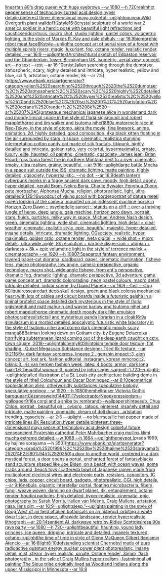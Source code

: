 [lineart](https://www.ebank.nz/aiartgenerator?category=lineart)[an 80's drag queen with huge eyebrows --w 1080 --h 720](https://www.ebank.nz/aiartgenerator?category=an%252080%27s%2520drag%2520queen%2520with%2520huge%2520eyebrows%2520--w%25201080%2520--h%2520720)[realm](https://www.ebank.nz/aiartgenerator?category=realm)[hot pepper,sense of technology,surreal,acid design,hyper detaile,pinterest,three-dimensional,maya,coloeful](https://www.ebank.nz/aiartgenerator?category=hot%2520pepper%2Csense%2520of%2520technology%2Csurreal%2Cacid%2520design%2Chyper%2520detaile%2Cpinterest%2Cthree-dimensional%2Cmaya%2Ccoloeful)[--uplight](https://www.ebank.nz/aiartgenerator?category=--uplight)[nouveau](https://www.ebank.nz/aiartgenerator?category=nouveau)[Wild Overgorth plant wall](https://www.ebank.nz/aiartgenerator?category=Wild%2520Overgorth%2520plant%2520wall)[dof](https://www.ebank.nz/aiartgenerator?category=dof)[1:2](https://www.ebank.nz/aiartgenerator?category=1%3A2)[style](https://www.ebank.nz/aiartgenerator?category=style)[16:8](https://www.ebank.nz/aiartgenerator?category=16%3A8)[crystal sculpture of a world war 2 america soldier in a heroic pose with beautiful light refractions and caustics](https://www.ebank.nz/aiartgenerator?category=crystal%2520sculpture%2520of%2520a%2520world%2520war%25202%2520america%2520soldier%2520in%2520a%2520heroic%2520pose%2520with%2520beautiful%2520light%2520refractions%2520and%2520caustics)[endocytosis, macro shot, studio lighting, pastel colors, volumetric lighting, in the style of Markos R. Kay and dale chihuly --ar 16:9](https://www.ebank.nz/aiartgenerator?category=endocytosis%2C%2520macro%2520shot%2C%2520studio%2520lighting%2C%2520pastel%2520colors%2C%2520volumetric%2520lighting%2C%2520in%2520the%2520style%2520of%2520Markos%2520R.%2520Kay%2520and%2520dale%2520chihuly%2520--ar%252016%3A9)[biomorphic robot meat face](https://www.ebank.nz/aiartgenerator?category=biomorphic%2520robot%2520meat%2520face)[8K](https://www.ebank.nz/aiartgenerator?category=8K)[style](https://www.ebank.nz/aiartgenerator?category=style)[--uplight](https://www.ebank.nz/aiartgenerator?category=--uplight)[a concept art of aerial view of a forest with multiple spirals rivers, magic, luxuriant, fog, octane render, realistic render, detailed. --ar 16:9 --uplight](https://www.ebank.nz/aiartgenerator?category=a%2520concept%2520art%2520of%2520aerial%2520view%2520of%2520a%2520forest%2520with%2520multiple%2520spirals%2520rivers%2C%2520magic%2C%2520luxuriant%2C%2520fog%2C%2520octane%2520render%2C%2520realistic%2520render%2C%2520detailed.%2520--ar%252016%3A9%2520--uplight)[text](https://www.ebank.nz/aiartgenerator?category=text)[Architechtural sketch of Edbaston reservoir and the Chamberlain Tower, Birmingham UK, isometric, aerial view, concept art --no text --test --ar 16:10](https://www.ebank.nz/aiartgenerator?category=Architechtural%2520sketch%2520of%2520Edbaston%2520reservoir%2520and%2520the%2520Chamberlain%2520Tower%2C%2520Birmingham%2520UK%2C%2520isometric%2C%2520aerial%2520view%2C%2520concept%2520art%2520--no%2520text%2520--test%2520--ar%252016%3A10)[artist.](https://www.ebank.nz/aiartgenerator?category=artist.)[alien searching through the dumptser, atmospheric, scary, highly detailed and intricate, hyper realistic, yellow and blue, sci fi, artstation, octane render, 8k --ar 7:5](https://www.ebank.nz/aiartgenerator?category=alien%2520searching%2520through%2520the%2520dumptser%2C%2520atmospheric%2C%2520scary%2C%2520highly%2520detailed%2520and%2520intricate%2C%2520hyper%2520realistic%2C%2520yellow%2520and%2520blue%2C%2520sci%2520fi%2C%2520artstation%2C%2520octane%2520render%2C%25208k%2520--ar%25207%3A5)[grotesque mechanical japanese alice in wonderland dark and moody liminal space in the style of floria sigismondi and robert mapplethorpe and tim walker and tsutomu nihei](https://www.ebank.nz/aiartgenerator?category=grotesque%2520mechanical%2520japanese%2520alice%2520in%2520wonderland%2520dark%2520and%2520moody%2520liminal%2520space%2520in%2520the%2520style%2520of%2520floria%2520sigismondi%2520and%2520robert%2520mapplethorpe%2520and%2520tim%2520walker%2520and%2520tsutomu%2520nihei)[1880](https://www.ebank.nz/aiartgenerator?category=1880)[a motorcycle race in Neo-Tokyo, in the style of otomo, akira the movie, fine linework, anime, animation, 2d, highly detailed, good composition, 4k](https://www.ebank.nz/aiartgenerator?category=a%2520motorcycle%2520race%2520in%2520Neo-Tokyo%2C%2520in%2520the%2520style%2520of%2520otomo%2C%2520akira%2520the%2520movie%2C%2520fine%2520linework%2C%2520anime%2C%2520animation%2C%25202d%2C%2520highly%2520detailed%2C%2520good%2520composition%2C%25204k)[a black kitten floating in the air surrounded by stars in space, cinematic, realistic](https://www.ebank.nz/aiartgenerator?category=a%2520black%2520kitten%2520floating%2520in%2520the%2520air%2520surrounded%2520by%2520stars%2520in%2520space%2C%2520cinematic%2C%2520realistic)[a stunning interpretation cotton candy cat made of silk fractals, tikipunk, highly detailed and intricate, golden ratio, very colorful, hypermaximalist, ornate, luxury, elite, haunted, oil painting, cinematic, cgsociety, James jean, Brian Froud, ross tran](https://www.ebank.nz/aiartgenerator?category=a%2520stunning%2520interpretation%2520cotton%2520candy%2520cat%2520made%2520of%2520silk%2520fractals%2C%2520tikipunk%2C%2520highly%2520detailed%2520and%2520intricate%2C%2520golden%2520ratio%2C%2520very%2520colorful%2C%2520hypermaximalist%2C%2520ornate%2C%2520luxury%2C%2520elite%2C%2520haunted%2C%2520oil%2520painting%2C%2520cinematic%2C%2520cgsociety%2C%2520James%2520jean%2C%2520Brian%2520Froud%2C%2520ross%2520tran)[a forest fire in northern Montana next to a river, cinematic, smoky, ultra realism, grainy, beautiful, —ar 9:16](https://www.ebank.nz/aiartgenerator?category=a%2520forest%2520fire%2520in%2520northern%2520Montana%2520next%2520to%2520a%2520river%2C%2520cinematic%2C%2520smoky%2C%2520ultra%2520realism%2C%2520grainy%2C%2520beautiful%2C%2520%E2%80%94ar%25209%3A16)[--uplight](https://www.ebank.nz/aiartgenerator?category=--uplight)[large battle Mecha in a space suit outside the ISS, dramatic lighting, matte painting, highly detailed, cgsociety, hyperrealistic, --no dof, --ar 16:9](https://www.ebank.nz/aiartgenerator?category=large%2520battle%2520Mecha%2520in%2520a%2520space%2520suit%2520outside%2520the%2520ISS%2C%2520dramatic%2520lighting%2C%2520matte%2520painting%2C%2520highly%2520detailed%2C%2520cgsociety%2C%2520hyperrealistic%2C%2520--no%2520dof%2C%2520--ar%252016%3A9)[death lantern cyberpunk monks in a foggy ancient dark cave, moody, high detail, agony, hyper detailed, gerald Brom, Nekro Borja, Charlie Bywater, Fenghua Zhong, pete morbacher, Alphonse Mucha, religion, photorealistic, light, ultra detailed](https://www.ebank.nz/aiartgenerator?category=death%2520lantern%2520cyberpunk%2520monks%2520in%2520a%2520foggy%2520ancient%2520dark%2520cave%2C%2520moody%2C%2520high%2520detail%2C%2520agony%2C%2520hyper%2520detailed%2C%2520gerald%2520Brom%2C%2520Nekro%2520Borja%2C%2520Charlie%2520Bywater%2C%2520Fenghua%2520Zhong%2C%2520pete%2520morbacher%2C%2520Alphonse%2520Mucha%2C%2520religion%2C%2520photorealistic%2C%2520light%2C%2520ultra%2520detailed)[9:12](https://www.ebank.nz/aiartgenerator?category=9%3A12)[9:16](https://www.ebank.nz/aiartgenerator?category=9%3A16)[woodcut of viking scroll with border](https://www.ebank.nz/aiartgenerator?category=woodcut%2520of%2520viking%2520scroll%2520with%2520border)[portrait of datura metel queen looking at the camera, mounted on an iridescent machine horse in Horizon Zero Dawn :: psychedelic sunset :: stands on a cliff :: over a thriving jungle of hemp, deep jungle, gaia machine, horizon zero dawn, portrait, stars, fluids, particles, milky way in space, Michael Andrew Nash design, green, cinematic lighting, wide shot, cinematic lighting, high detail = clear weather, cinematic, realistic style, epic, beautiful, majestic, hyper detailed, insane details, intricate, dramatic lighting, CGsociety, realistic, hyper maximalist, golden ratio, octane render, weta digital, + wide shot + micro details, ultra wide angle, 8k resolution + particle dispersion + utopian + darkness + 8k + epic volumetric light in the style of terrence malick + cinematography --w 1920 --h 1080](https://www.ebank.nz/aiartgenerator?category=portrait%2520of%2520datura%2520metel%2520queen%2520looking%2520at%2520the%2520camera%2C%2520mounted%2520on%2520an%2520iridescent%2520machine%2520horse%2520in%2520Horizon%2520Zero%2520Dawn%2520%3A%3A%2520psychedelic%2520sunset%2520%3A%3A%2520stands%2520on%2520a%2520cliff%2520%3A%3A%2520over%2520a%2520thriving%2520jungle%2520of%2520hemp%2C%2520deep%2520jungle%2C%2520gaia%2520machine%2C%2520horizon%2520zero%2520dawn%2C%2520portrait%2C%2520stars%2C%2520fluids%2C%2520particles%2C%2520milky%2520way%2520in%2520space%2C%2520Michael%2520Andrew%2520Nash%2520design%2C%2520green%2C%2520cinematic%2520lighting%2C%2520wide%2520shot%2C%2520cinematic%2520lighting%2C%2520high%2520detail%2520%3D%2520clear%2520weather%2C%2520cinematic%2C%2520realistic%2520style%2C%2520epic%2C%2520beautiful%2C%2520majestic%2C%2520hyper%2520detailed%2C%2520insane%2520details%2C%2520intricate%2C%2520dramatic%2520lighting%2C%2520CGsociety%2C%2520realistic%2C%2520hyper%2520maximalist%2C%2520golden%2520ratio%2C%2520octane%2520render%2C%2520weta%2520digital%2C%2520%2B%2520wide%2520shot%2520%2B%2520micro%2520details%2C%2520ultra%2520wide%2520angle%2C%25208k%2520resolution%2520%2B%2520particle%2520dispersion%2520%2B%2520utopian%2520%2B%2520darkness%2520%2B%25208k%2520%2B%2520epic%2520volumetric%2520light%2520in%2520the%2520style%2520of%2520terrence%2520malick%2520%2B%2520cinematography%2520--w%25201920%2520--h%25201080)[7:5](https://www.ebank.nz/aiartgenerator?category=7%3A5)[papercut fantasy environment, layered paper-cut diorama, cardboard, paper, cinematic illumination, fisheye lens, macro photography, low angle, camera perspective, organic technology, macro shot, wide angle fisheye, from ant's perspective, dramatic fog, dramatic lighting, dramatic perspective, 3d adventure game, game concept art, dramatic colorgrading, neon pastel colours, macro detail, intricate detailed, indoor scene, by Dawid Planeta --ar 16:9 --fast --stop 80](https://www.ebank.nz/aiartgenerator?category=papercut%2520fantasy%2520environment%2C%2520layered%2520paper-cut%2520diorama%2C%2520cardboard%2C%2520paper%2C%2520cinematic%2520illumination%2C%2520fisheye%2520lens%2C%2520macro%2520photography%2C%2520low%2520angle%2C%2520camera%2520perspective%2C%2520organic%2520technology%2C%2520macro%2520shot%2C%2520wide%2520angle%2520fisheye%2C%2520from%2520ant%27s%2520perspective%2C%2520dramatic%2520fog%2C%2520dramatic%2520lighting%2C%2520dramatic%2520perspective%2C%25203d%2520adventure%2520game%2C%2520game%2520concept%2520art%2C%2520dramatic%2520colorgrading%2C%2520neon%2520pastel%2520colours%2C%2520macro%2520detail%2C%2520intricate%2520detailed%2C%2520indoor%2520scene%2C%2520by%2520Dawid%2520Planeta%2520--ar%252016%3A9%2520--fast%2520--stop%252080)[liquid](https://www.ebank.nz/aiartgenerator?category=liquid)[res](https://www.ebank.nz/aiartgenerator?category=res)[scared](https://www.ebank.nz/aiartgenerator?category=scared)[art deco skull design, green and black colors](https://www.ebank.nz/aiartgenerator?category=art%2520deco%2520skull%2520design%2C%2520green%2520and%2520black%2520colors)[a mechanical heart with lots of cables and circuit boards inside a futuristic geisha in a liminal brutalist space detailed dark mysterious in the style of floria sigismondi and matt mahurin and wayne barlow and tsutomo nihei and robert mapplethorpe cinematic depth moody dark film emulsion photograph](https://www.ebank.nz/aiartgenerator?category=a%2520mechanical%2520heart%2520with%2520lots%2520of%2520cables%2520and%2520circuit%2520boards%2520inside%2520a%2520futuristic%2520geisha%2520in%2520a%2520liminal%2520brutalist%2520space%2520detailed%2520dark%2520mysterious%2520in%2520the%2520style%2520of%2520floria%2520sigismondi%2520and%2520matt%2520mahurin%2520and%2520wayne%2520barlow%2520and%2520tsutomo%2520nihei%2520and%2520robert%2520mapplethorpe%2520cinematic%2520depth%2520moody%2520dark%2520film%2520emulsion%2520photograph)[realistic](https://www.ebank.nz/aiartgenerator?category=realistic)[tall and mysterious panda librarian in a cloak](https://www.ebank.nz/aiartgenerator?category=tall%2520and%2520mysterious%2520panda%2520librarian%2520in%2520a%2520cloak)[16:9](https://www.ebank.nz/aiartgenerator?category=16%3A9)[a simulacrum in a morbid detailed apocalyptic futuristic white laboratory in the style of tsutomu nihei and otomo dark cinematic moody scary manga](https://www.ebank.nz/aiartgenerator?category=a%2520simulacrum%2520in%2520a%2520morbid%2520detailed%2520apocalyptic%2520futuristic%2520white%2520laboratory%2520in%2520the%2520style%2520of%2520tsutomu%2520nihei%2520and%2520otomo%2520dark%2520cinematic%2520moody%2520scary%2520manga)[88](https://www.ebank.nz/aiartgenerator?category=88)[Batman looking down on Gotham city, by Eugene Delacroix](https://www.ebank.nz/aiartgenerator?category=Batman%2520looking%2520down%2520on%2520Gotham%2520city%2C%2520by%2520Eugene%2520Delacroix)[a horrifying subterranean lizard coming out of the deep earth caught on cctv, town square, 2018](https://www.ebank.nz/aiartgenerator?category=a%2520horrifying%2520subterranean%2520lizard%2520coming%2520out%2520of%2520the%2520deep%2520earth%2520caught%2520on%2520cctv%2C%2520town%2520square%2C%25202018)[--uplight](https://www.ebank.nz/aiartgenerator?category=--uplight)[alchemy](https://www.ebank.nz/aiartgenerator?category=alchemy)[80](https://www.ebank.nz/aiartgenerator?category=80)[Shintoism temple door texture, flat shading , Quixel Megascan Substance designer Tiled 8k texture, --ar 9:21](https://www.ebank.nz/aiartgenerator?category=Shintoism%2520temple%2520door%2520texture%2C%2520flat%2520shading%2520%2C%2520Quixel%2520Megascan%2520Substance%2520designer%2520Tiled%25208k%2520texture%2C%2520--ar%25209%3A21)[16:9](https://www.ebank.nz/aiartgenerator?category=16%3A9)[< dark fantasy sorceress, lineage 2 , genshin impact::3, aion concept art, lost ark, fashion editorial, instagram, korean mmorpg::2, bikini::3, iris van herpen fashion week, latex::4 boots, armor, dark long hair::1.6, beautiful woman::3, painted by john singer sargent::1.7](https://www.ebank.nz/aiartgenerator?category=%3C%2520dark%2520fantasy%2520sorceress%2C%2520lineage%25202%2520%2C%2520genshin%2520impact%3A%3A3%2C%2520aion%2520concept%2520art%2C%2520lost%2520ark%2C%2520fashion%2520editorial%2C%2520instagram%2C%2520korean%2520mmorpg%3A%3A2%2C%2520bikini%3A%3A3%2C%2520iris%2520van%2520herpen%2520fashion%2520week%2C%2520latex%3A%3A4%2520boots%2C%2520armor%2C%2520dark%2520long%2520hair%3A%3A1.6%2C%2520beautiful%2520woman%3A%3A3%2C%2520painted%2520by%2520john%2520singer%2520sargent%3A%3A1.7)[2:1](https://www.ebank.nz/aiartgenerator?category=2%3A1)[--uplight](https://www.ebank.nz/aiartgenerator?category=--uplight)[--uplight](https://www.ebank.nz/aiartgenerator?category=--uplight)[detailed illustration of a St. Louis city architecture building dome  in the style of Ithell Colquhoun and Oscar Dominguez --ar 8:10](https://www.ebank.nz/aiartgenerator?category=detailed%2520illustration%2520of%2520a%2520St.%2520Louis%2520city%2520architecture%2520building%2520dome%2520%2520in%2520the%2520style%2520of%2520Ithell%2520Colquhoun%2520and%2520Oscar%2520Dominguez%2520--ar%25208%3A10)[geometrical sophistication alien, otherworldly substances speculative biology, speculative geology --w 1920 --h 1080](https://www.ebank.nz/aiartgenerator?category=geometrical%2520sophistication%2520alien%2C%2520otherworldly%2520substances%2520speculative%2520biology%2C%2520speculative%2520geology%2520--w%25201920%2520--h%25201080)[them](https://www.ebank.nz/aiartgenerator?category=them)[hellraiser Victoria Gothic baroque](https://www.ebank.nz/aiartgenerator?category=hellraiser%2520Victoria%2520Gothic%2520baroque)[art](https://www.ebank.nz/aiartgenerator?category=art)[Cézanne](https://www.ebank.nz/aiartgenerator?category=C%C3%A9zanne)[weird](https://www.ebank.nz/aiartgenerator?category=weird)[1440](https://www.ebank.nz/aiartgenerator?category=1440)[11:17](https://www.ebank.nz/aiartgenerator?category=11%3A17)[velociraptor](https://www.ebank.nz/aiartgenerator?category=velociraptor)[Neoexpressionism](https://www.ebank.nz/aiartgenerator?category=Neoexpressionism)[--wallpaper](https://www.ebank.nz/aiartgenerator?category=--wallpaper)[9:16](https://www.ebank.nz/aiartgenerator?category=9%3A16)[a corgi and a shiba by rembrandt](https://www.ebank.nz/aiartgenerator?category=a%2520corgi%2520and%2520a%2520shiba%2520by%2520rembrandt)[--wallpaper](https://www.ebank.nz/aiartgenerator?category=--wallpaper)[shintaesub, Chuu Chloe, portrait , beautiful girl , cyborg , tatoos, pinterest, insanely detail and intricate, matte painting, cinematic, dream of doll ducan , artstation trending, cgsociety  —ar 2:3 —uplight —no blur](https://www.ebank.nz/aiartgenerator?category=shintaesub%2C%2520Chuu%2520Chloe%2C%2520portrait%2520%2C%2520beautiful%2520girl%2520%2C%2520cyborg%2520%2C%2520tatoos%2C%2520pinterest%2C%2520insanely%2520detail%2520and%2520intricate%2C%2520matte%2520painting%2C%2520cinematic%2C%2520dream%2520of%2520doll%2520ducan%2520%2C%2520artstation%2520trending%2C%2520cgsociety%2520%2520%E2%80%94ar%25202%3A3%2520%E2%80%94uplight%2520%E2%80%94no%2520blur)[metallic hot pepper made of intricate lines,8K Resolution,hyper detaile,pinterest,three-dimensional,maya,sense of technology,acid design,coloeful,future sense](https://www.ebank.nz/aiartgenerator?category=metallic%2520hot%2520pepper%2520made%2520of%2520intricate%2520lines%2C8K%2520Resolution%2Chyper%2520detaile%2Cpinterest%2Cthree-dimensional%2Cmaya%2Csense%2520of%2520technology%2Cacid%2520design%2Ccoloeful%2Cfuture%2520sense)[ancient Pirateship cathedral Peter Mohrbacher craig mullins klimt mucha extreme detailed  --w 1088 --h 1664 --uplight](https://www.ebank.nz/aiartgenerator?category=ancient%2520Pirateship%2520cathedral%2520Peter%2520Mohrbacher%2520craig%2520mullins%2520klimt%2520mucha%2520extreme%2520detailed%2520%2520--w%25201088%2520--h%25201664%2520--uplight)[honeypot.](https://www.ebank.nz/aiartgenerator?category=honeypot.)[prada 1999, by hajime sorayama —h 350](https://www.ebank.nz/aiartgenerator?category=prada%25201999%2C%2520by%2520hajime%2520sorayama%2520%E2%80%94h%2520350)[a door to another world, centered in a dark mystical forest, a door opens a portal, enchanted forest of fantasy](https://www.ebank.nz/aiartgenerator?category=a%2520door%2520to%2520another%2520world%2C%2520centered%2520in%2520a%2520dark%2520mystical%2520forest%2C%2520a%2520door%2520opens%2520a%2520portal%2C%2520enchanted%2520forest%2520of%2520fantasy)[black](https://www.ebank.nz/aiartgenerator?category=black)[a sand sculpture shaped like Joe Biden, on a beach with ocean waves, some crabs around, beach toys scattered](https://www.ebank.nz/aiartgenerator?category=a%2520sand%2520sculpture%2520shaped%2520like%2520Joe%2520Biden%2C%2520on%2520a%2520beach%2520with%2520ocean%2520waves%2C%2520some%2520crabs%2520around%2C%2520beach%2520toys%2520scattered)[a bowl of Japanese ramen made from multicolored electricsl wires and electronic parts, resistors, capacitors, IC chips, leds, copper, circuit board, gadgets, photorealistic, CGI, high details, --ar 9:16](https://www.ebank.nz/aiartgenerator?category=a%2520bowl%2520of%2520Japanese%2520ramen%2520made%2520from%2520multicolored%2520electricsl%2520wires%2520and%2520electronic%2520parts%2C%2520resistors%2C%2520capacitors%2C%2520IC%2520chips%2C%2520leds%2C%2520copper%2C%2520circuit%2520board%2C%2520gadgets%2C%2520photorealistic%2C%2520CGI%2C%2520high%2520details%2C%2520--ar%25209%3A16)[nebula, gigantic interstellar portal, floating microbacteria, fibers, fungi, weave woven, dancing on dwarf planet, 4k, entanglement, octane render, houdini particles, high detailed, hyper-realistic, cinematic, epic, photography by Sarah Morris, Hellen van Meene, Craig Mullens, artstation, nasa, lens dirt, --ar 16:9](https://www.ebank.nz/aiartgenerator?category=nebula%2C%2520gigantic%2520interstellar%2520portal%2C%2520floating%2520microbacteria%2C%2520fibers%2C%2520fungi%2C%2520weave%2520woven%2C%2520dancing%2520on%2520dwarf%2520planet%2C%25204k%2C%2520entanglement%2C%2520octane%2520render%2C%2520houdini%2520particles%2C%2520high%2520detailed%2C%2520hyper-realistic%2C%2520cinematic%2C%2520epic%2C%2520photography%2520by%2520Sarah%2520Morris%2C%2520Hellen%2520van%2520Meene%2C%2520Craig%2520Mullens%2C%2520artstation%2C%2520nasa%2C%2520lens%2520dirt%2C%2520--ar%252016%3A9)[--uplight](https://www.ebank.nz/aiartgenerator?category=--uplight)[sleep.”](https://www.ebank.nz/aiartgenerator?category=sleep.%E2%80%9D)[--uplight](https://www.ebank.nz/aiartgenerator?category=--uplight)[a painting in the style of Doug West of an field of alien botanicals on an asteroid, orbiting a white dwarf star, in deep space, ultrawide landscape, render hyperrealistic, lithograph --ar 20:14](https://www.ebank.nz/aiartgenerator?category=a%2520painting%2520in%2520the%2520style%2520of%2520Doug%2520West%2520of%2520an%2520field%2520of%2520alien%2520botanicals%2520on%2520an%2520asteroid%2C%2520orbiting%2520a%2520white%2520dwarf%2520star%2C%2520in%2520deep%2520space%2C%2520ultrawide%2520landscape%2C%2520render%2520hyperrealistic%2C%2520lithograph%2520--ar%252020%3A14)[sentient AI, darkwave retro by Ridley Scott](https://www.ebank.nz/aiartgenerator?category=sentient%2520AI%2C%2520darkwave%2520retro%2520by%2520Ridley%2520Scott)[desires](https://www.ebank.nz/aiartgenerator?category=desires)[a 90s rave party --w 1080 --h 720](https://www.ebank.nz/aiartgenerator?category=a%252090s%2520rave%2520party%2520--w%25201080%2520--h%2520720)[--uplight](https://www.ebank.nz/aiartgenerator?category=--uplight)[beautiful, haunting, young lady, princess, ice queen, dripping, intricate and detailed, insanely textured, octane](https://www.ebank.nz/aiartgenerator?category=beautiful%2C%2520haunting%2C%2520young%2520lady%2C%2520princess%2C%2520ice%2520queen%2C%2520dripping%2C%2520intricate%2520and%2520detailed%2C%2520insanely%2520textured%2C%2520octane)[--uplight](https://www.ebank.nz/aiartgenerator?category=--uplight)[the time of time in style of Glenn McQueen Gilbert Benjamin Atencio --ar 16:8](https://www.ebank.nz/aiartgenerator?category=the%2520time%2520of%2520time%2520in%2520style%2520of%2520Glenn%2520McQueen%2520Gilbert%2520Benjamin%2520Atencio%2520--ar%252016%3A8)[light](https://www.ebank.nz/aiartgenerator?category=light)[8:10](https://www.ebank.nz/aiartgenerator?category=8%3A10)[dof](https://www.ebank.nz/aiartgenerator?category=dof)[standing scientist Chernobyl made of pure radioactive quantum energy nuclear power plant   photorealistic, insane detail, mist, steam, hyper realistic, ornate, Octane render, 35mm, flash photography , in the syle of Craig Mullins  hyper realism](https://www.ebank.nz/aiartgenerator?category=standing%2520scientist%2520Chernobyl%2520made%2520of%2520pure%2520radioactive%2520quantum%2520energy%2520nuclear%2520power%2520plant%2520%2520%2520photorealistic%2C%2520insane%2520detail%2C%2520mist%2C%2520steam%2C%2520hyper%2520realistic%2C%2520ornate%2C%2520Octane%2520render%2C%252035mm%2C%2520flash%2520photography%2520%2C%2520in%2520the%2520syle%2520of%2520Craig%2520Mullins%2520%2520hyper%2520realism)[--fast](https://www.ebank.nz/aiartgenerator?category=--fast)[minimal oil painting The Sioux tribe originally lived as Woodland Indians along the upper Mississippi in Minnesota --ar 16:8](https://www.ebank.nz/aiartgenerator?category=minimal%2520oil%2520painting%2520The%2520Sioux%2520tribe%2520originally%2520lived%2520as%2520Woodland%2520Indians%2520along%2520the%2520upper%2520Mississippi%2520in%2520Minnesota%2520--ar%252016%3A8)